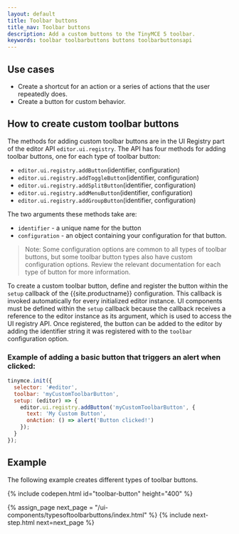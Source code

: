 ```yaml
---
layout: default
title: Toolbar buttons
title_nav: Toolbar buttons
description: Add a custom buttons to the TinyMCE 5 toolbar.
keywords: toolbar toolbarbuttons buttons toolbarbuttonsapi
---
```


## Use cases

* Create a shortcut for an action or a series of actions that the user repeatedly does.
* Create a button for custom behavior.

## How to create custom toolbar buttons

The methods for adding custom toolbar buttons are in the UI Registry part of the editor API `editor.ui.registry`. The API has four methods for adding toolbar buttons, one for each type of toolbar button:

* `editor.ui.registry.addButton`(identifier, configuration)
* `editor.ui.registry.addToggleButton`(identifier, configuration)
* `editor.ui.registry.addSplitButton`(identifier, configuration)
* `editor.ui.registry.addMenuButton`(identifier, configuration)
* `editor.ui.registry.addGroupButton`(identifier, configuration)

The two arguments these methods take are:

* `identifier` - a unique name for the button
* `configuration` - an object containing your configuration for that button.

> Note: Some configuration options are common to all types of toolbar buttons, but some toolbar button types also have custom configuration options. Review the relevant documentation for each type of button for more information.

To create a custom toolbar button, define and register the button within the `setup` callback of the {{site.productname}} configuration. This callback is invoked automatically for every initialized editor instance. UI components must be defined within the `setup` callback because the callback receives a reference to the editor instance as its argument, which is used to access the UI registry API. Once registered, the button can be added to the editor by adding the identifier string it was registered with to the `toolbar` configuration option.

### Example of adding a basic button that triggers an alert when clicked:

```js
tinymce.init({
  selector: '#editor',
  toolbar: 'myCustomToolbarButton',
  setup: (editor) => {
    editor.ui.registry.addButton('myCustomToolbarButton', {
      text: 'My Custom Button',
      onAction: () => alert('Button clicked!')
    });
  }
});
```

## Example

The following example creates different types of toolbar buttons.

{% include codepen.html id="toolbar-button" height="400" %}

{% assign_page next_page = "/ui-components/typesoftoolbarbuttons/index.html" %}
{% include next-step.html next=next_page %}